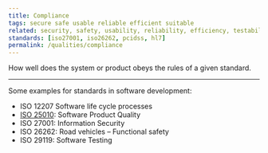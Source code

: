 ```yaml
---
title: Compliance 
tags: secure safe usable reliable efficient suitable
related: security, safety, usability, reliability, efficiency, testability
standards: [iso27001, iso26262, pcidss, hl7]
permalink: /qualities/compliance
---
```


How well does the system or product obeys the rules of a given standard.

<hr>

Some examples for standards in software development:

* ISO 12207 Software life cycle processes
* [ISO 25010](/references/#iso-25010-2023): Software Product Quality
* ISO 27001: Information Security
* ISO 26262: Road vehicles – Functional safety
* ISO 29119: Software Testing